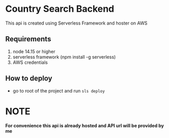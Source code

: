 # Country Search Backend

This api is created using Serverless Framework and hoster on AWS

## Requirements

1. node 14.15 or higher
2. serverless framework (npm install -g serverless)
3. AWS credentials

## How to deploy

- go to root of the project and run ```sls deploy```

# NOTE
**For convenience this api is already hosted and API url will be provided by me**
